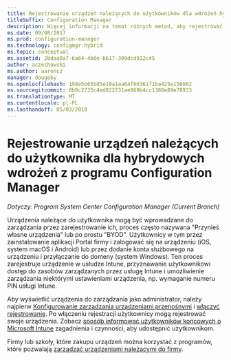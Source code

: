 ```yaml
---
title: Rejestrowanie urządzeń należących do użytkowników dla wdrożeń hybrydowych
titleSuffix: Configuration Manager
description: Więcej informacji na temat różnych metod, aby rejestrować urządzenia należące do użytkownika dla hybrydowych wdrożeń z programem Configuration Manager.
ms.date: 09/08/2017
ms.prod: configuration-manager
ms.technology: configmgr-hybrid
ms.topic: conceptual
ms.assetid: 2bdaa8a7-6a64-4b0e-b617-309dcd912c45
author: aczechowski
ms.author: aaroncz
manager: dougeby
ms.openlocfilehash: 198e5b65b85e10a1aa64f06361f1ba425e156662
ms.sourcegitcommit: 0b0c2735c4ed822731ae069b4cc1380e89e78933
ms.translationtype: MT
ms.contentlocale: pl-PL
ms.lasthandoff: 05/03/2018
---
```

# <a name="enroll-user-owned-devices-for-hybrid-deployments-with-configuration-manager"></a>Rejestrowanie urządzeń należących do użytkownika dla hybrydowych wdrożeń z programu Configuration Manager

*Dotyczy: Program System Center Configuration Manager (Current Branch)*

Urządzenia należące do użytkownika mogą być wprowadzane do zarządzania przez zarejestrowanie ich, proces często nazywana "Przynieś własne urządzenia" lub po prostu "BYOD". Użytkownicy w tym przez zainstalowanie aplikacji Portal firmy i zalogować się na urządzeniu (iOS, system macOS i Android) lub przez dodanie konta służbowego na urządzeniu i przyłączanie do domeny (system Windows). Ten proces zarejestruje urządzenie w usłudze Intune, przyznawanie użytkownikowi dostęp do zasobów zarządzanych przez usługę Intune i umożliwienie zarządzania niektórymi ustawieniami urządzenia, np. wymaganie numeru PIN usługi Intune.

Aby wyświetlić urządzenia do zarządzania jako administrator, należy najpierw [Konfigurowanie zarządzania urządzeniami przenośnymi](setup-hybrid-mdm.md) i [włączyć rejestrowanie](enable-platform-enrollment.md). Po włączeniu rejestracji użytkownicy mogą rejestrować swoje urządzenia. Zobacz [sposób informować użytkowników końcowych o Microsoft Intune](https://docs.microsoft.com/intune/end-user-educate) zagadnienia i czynności, aby udostępnić użytkownikom.

Firmy lub szkoły, które zakupu urządzeń można korzystać z programów, które pozwalają [zarządzać urządzeniami należącymi do firmy](enroll-company-owned-devices.md).
